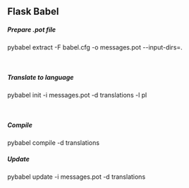 ## Flask Babel

##### Prepare .pot file
pybabel extract -F babel.cfg -o messages.pot --input-dirs=.

<br>

##### Translate to language
pybabel init -i messages.pot -d translations -l pl

<br>

##### Compile
pybabel compile -d translations

##### Update
pybabel update -i messages.pot -d translations

